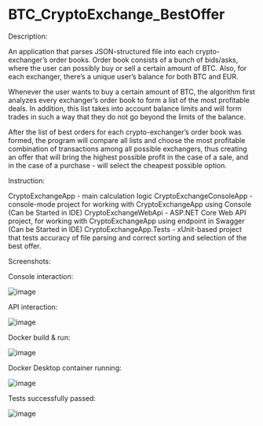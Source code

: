 # BTC_CryptoExchange_BestOffer

Description:

An application that parses JSON-structured file into each crypto-exchanger’s order books. Order book consists of a bunch of bids/asks, where the user can possibly buy or sell a certain amount of BTC.
Also, for each exchanger, there’s a unique user’s balance for both BTC and EUR.

Whenever the user wants to buy a certain amount of BTC, the algorithm first analyzes every exchanger’s order book to form a list of the most profitable deals. 
In addition, this list takes into account balance limits and will form trades in such a way that they do not go beyond the limits of the balance.

After the list of best orders for each crypto-exchanger’s order book was formed, the program will compare all lists and choose the most profitable combination of transactions among all possible exchangers,
thus creating an offer that will bring the highest possible profit in the case of a sale, and in the case of a purchase - will select the cheapest possible option.


Instruction:

CryptoExchangeApp - main calculation logic
CryptoExchangeConsoleApp - console-mode project for working with CryptoExchangeApp using Console (Can be Started in IDE)
CryptoExchangeWebApi - ASP.NET Core Web API project, for working with CryptoExchangeApp using endpoint in Swagger (Can be Started in IDE)
CryptoExchangeApp.Tests - xUnit-based project that tests accuracy of file parsing and correct sorting and selection of the best offer.


Screenshots:

Console interaction:

![image](https://github.com/NazariiYeremenko/BTC_CryptoExchange_BestOffer/assets/122809953/023f4e41-42d7-420b-9603-3779f71efac9)


API interaction:

![image](https://github.com/NazariiYeremenko/BTC_CryptoExchange_BestOffer/assets/122809953/6bcc6303-1f80-4619-a6de-7e74d7478cd6)


Docker build & run:

![image](https://github.com/NazariiYeremenko/BTC_CryptoExchange_BestOffer/assets/122809953/95016855-88ed-450f-ab9e-6e4aa68ef3b2)

Docker Desktop  container running:

![image](https://github.com/NazariiYeremenko/BTC_CryptoExchange_BestOffer/assets/122809953/671f11ba-b571-4e9a-be51-4d7716340a7c)

Tests successfully passed:

![image](https://github.com/NazariiYeremenko/BTC_CryptoExchange_BestOffer/assets/122809953/eb20fccd-99f9-4186-8c43-58dbed79ac87)



